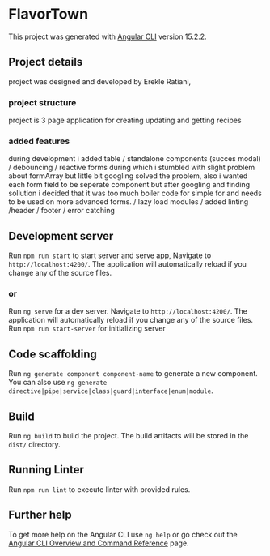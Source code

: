 # FlavorTown

This project was generated with [Angular CLI](https://github.com/angular/angular-cli) version 15.2.2.

## Project details

project was designed and developed by Erekle Ratiani,

### project structure

project is 3 page application for creating updating and getting recipes

### added features

during development i added table / standalone components (succes modal) / debouncing / reactive forms during which i stumbled with slight problem about formArray but little bit googling solved the problem, also i wanted each form field to be seperate component but after googling and finding sollution i decided that it was too much boiler code for simple for and needs to be used on more advanced forms. / lazy load modules / added linting /header / footer / error catching

## Development server

Run `npm run start` to start server and serve app, Navigate to `http://localhost:4200/`. The application will automatically reload if you change any of the source files.

### or

Run `ng serve` for a dev server. Navigate to `http://localhost:4200/`. The application will automatically reload if you change any of the source files.
Run `npm run start-server` for initializing server

## Code scaffolding

Run `ng generate component component-name` to generate a new component. You can also use `ng generate directive|pipe|service|class|guard|interface|enum|module`.

## Build

Run `ng build` to build the project. The build artifacts will be stored in the `dist/` directory.

## Running Linter

Run `npm run lint` to execute linter with provided rules.

## Further help

To get more help on the Angular CLI use `ng help` or go check out the [Angular CLI Overview and Command Reference](https://angular.io/cli) page.
